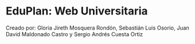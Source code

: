# EduPlan: Web Universitaria
Creado por: 
Gloria Jireth Mosquera Rondón,
Sebastián Luis Osorio,
Juan David Maldonado Castro y
Sergio Andrés Cuesta Ortiz
